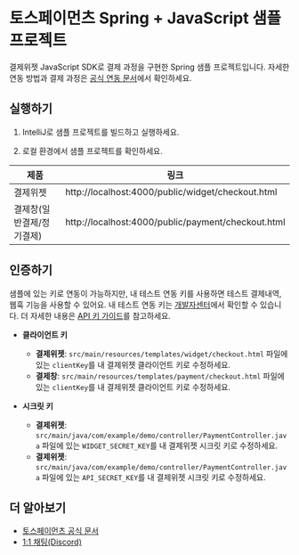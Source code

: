 # 토스페이먼츠 Spring + JavaScript 샘플 프로젝트

결제위젯 JavaScript SDK로 결제 과정을 구현한 Spring 샘플 프로젝트입니다. 자세한 연동 방법과 결제 과정은 [공식 연동 문서](https://docs.tosspayments.com/guides/payment-widget/integration)에서 확인하세요.

## 실행하기

1. IntelliJ로 샘플 프로젝트를 빌드하고 실행하세요.

2. 로컬 환경에서 샘플 프로젝트를 확인하세요.

| 제품                      | 링크                                               |
| ------------------------- | -------------------------------------------------- |
| 결제위젯                  | http://localhost:4000/public/widget/checkout.html  |
| 결제창(일반결제/정기결제) | http://localhost:4000/public/payment/checkout.html |

## 인증하기

샘플에 있는 키로 연동이 가능하지만, 내 테스트 연동 키를 사용하면 테스트 결제내역, 웹훅 기능을 사용할 수 있어요. 내 테스트 연동 키는 [개발자센터](https://developers.tosspayments.com/my/api-keys)에서 확인할 수 있습니다. 더 자세한 내용은 [API 키 가이드](https://docs.tosspayments.com/reference/using-api/api-keys)를 참고하세요.

- **클라이언트 키**

  - **결제위젯**: `src/main/resources/templates/widget/checkout.html` 파일에 있는 `clientKey`를 내 결제위젯 클라이언트 키로 수정하세요.
  - **결제창**: `src/main/resources/templates/payment/checkout.html` 파일에 있는 `clientKey`를 내 결제위젯 클라이언트 키로 수정하세요.

- **시크릿 키**

  - **결제위젯**: `src/main/java/com/example/demo/controller/PaymentController.java` 파일에 있는 `WIDGET_SECRET_KEY`를 내 결제위젯 시크릿 키로 수정하세요.
  - **결제위젯**: `src/main/java/com/example/demo/controller/PaymentController.java` 파일에 있는 `API_SECRET_KEY`를 내 결제위젯 시크릿 키로 수정하세요.

## 더 알아보기

- [토스페이먼츠 공식 문서](https://docs.tosspayments.com/guides/v2/get-started)
- [1:1 채팅(Discord)](https://discord.com/invite/VdkfJnknD9)
